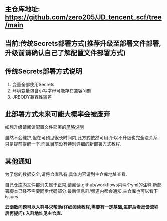 ## 主仓库地址: https://github.com/zero205/JD_tencent_scf/tree/main
## 当前:传统Secrets部署方式(推荐升级至部署文件部署,升级前请确认自己了解配置文件部署方式)
## 传统Secrets部署方式说明
1. 变量全部使用Secrets
2. 环境变量包含小写字母可能存在兼容问题
3. JRBODY兼容性较差

## 此部署方式未来可能大概率会被废弃
如想升级请阅读配置文件部署的[简略说明](https://github.com/zero205/JD_tencent_scf/blob/scf2/README.md)

虽然不会维护,但在可预见很长时间内,此方式依然可用.所以不升级也完全没关系.只是提前提醒一下.而且目前没有特别详细的新部署方式教程.
## 其他通知
为了您的数据安全,请将仓库私有,具体内容请到主仓库地址查看.

自己仓库内文件都消失属于正常,请阅读.github/workflows内两个yml的注释.新部署脚本已经不需要同步代码部分.最新信息群/频道内都会通知,主仓库也可以看下issues

**云函数问题可以入群寻求帮助(仔细阅读教程,需要有一定基础,进群后看反馈流程后再提问).入群地址见主仓库.**

